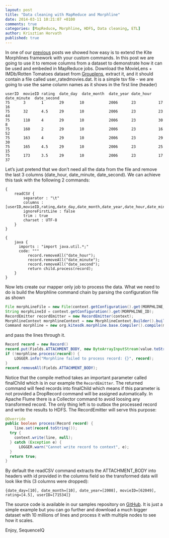 ```yaml
---
layout: post
title: "Data cleaning with MapReduce and Morphline"
date: 2014-03-11 10:21:07 +0100
comments: true
categories: [MapReduce, Morphline, HDFS, Data cleaning, ETL]
author: Krisztian Horvath
published: true
---
```

In one of our [previous](http://blog.sequenceiq.com/blog/2014/02/28/etl-and-data-quality/) posts we showed how easy is to extend the Kite Morphlines framework with your custom commands. In this post we are going to use it to remove columns from a dataset to demonstrate how it can be used and embeded in MapReduce jobs. 
Download the MovieLens + IMDb/Rotten Tomatoes dataset from [Grouplens](http://grouplens.org/datasets/hetrec-2011/), extract it, and it should contain a file called user_ratedmovies.dat. 
It is a simple tsv file - we are going to use the same column names as it shows in the first line (header)

```
userID	movieID	rating	date_day  date_month  date_year	date_hour  date_minute	date_second
75		3		1		29		 10			  2006		23			17			16
75		32		4.5		29		 10			  2006		23			23			44
75		110		4		29		 10			  2006		23			30			8
75		160		2		29		 10			  2006		23			16			52
75		163		4		29		 10			  2006		23			29			30
75		165		4.5		29		 10			  2006		23			25			15
75		173		3.5		29		 10			  2006		23			17			37
```

Let’s just pretend that we don’t need all the data from the file and remove the last 3 columns (date_hour, date_minute, date_second). We can achieve this task with the following 2 commands:

```
{
	readCSV {
  		separator : "\t"
  		columns : [userID,movieID,rating,date_day,date_month,date_year,date_hour,date_minute,date_second]
  		ignoreFirstLine : false
  		trim : true
  		charset : UTF-8
	}
}	 

{
	java {
  	  imports : "import java.util.*;"
  	  code: """
          record.removeAll("date_hour");
          record.removeAll("date_minute");
          record.removeAll("date_second");
    	  return child.process(record);
	}
}
```
<!-- more -->
Now lets create our mapper only job to process the data. What we need to do is build the Morphline command chain by parsing the configuration file as shown

```java protected void setup(Context context)
File morphLineFile = new File(context.getConfiguration().get(MORPHLINE_FILE));
String morphLineId = context.getConfiguration().get(MORPHLINE_ID);
RecordEmitter recordEmitter = new RecordEmitter(context);
MorphlineContext morphlineContext = new MorphlineContext.Builder().build();
Command morphline = new org.kitesdk.morphline.base.Compiler().compile(morphLineFile, morphLineId, morphlineContext, recordEmitter);
```
and pass the lines through it.
```java protected void map(Object key, Text value, Context context)
Record record = new Record()
record.put(Fields.ATTACHMENT_BODY, new ByteArrayInputStream(value.toString().getBytes()));
if (!morphline.process(record)) {
	LOGGER.info("Morphline failed to process record: {}", record);
}
record.removeAll(Fields.ATTACHMENT_BODY);
```
Notice that the compile method takes an important parameter called finalChild which is in our example the `RecordEmitter`. 
The returned command will feed records into finalChild which means if this parameter is not provided a DropRecord command will 
be assigned automatically. In Apache Flume there is a Collector command to avoid loosing any transformed record. 
The only thing left is to outbox the processed record and write the results to HDFS. The RecordEmitter will serve this purpose:
```java
@Override
public boolean process(Record record) {
	line.set(record.toString());
  try {
  	context.write(line, null);
  } catch (Exception e) {
      LOGGER.warn("Cannot write record to context", e);
  }
  return true;
}
```
By default the readCSV command extracts the ATTACHMENT_BODY into headers with id provided in the columns field so the 
transformed data will look like this (3 columns were dropped):
```
{date_day=[10], date_month=[10], date_year=[2008], movieID=[62049], rating=[4.5], userID=[71534]}
```
The source code is available in our samples repository on [GitHub](https://github.com/sequenceiq/sequenceiq-samples). 
It is just a simple example but you can go further and download a much bigger dataset with 10 millions of lines and process it with multiple nodes to see how it scales.

Enjoy,
SequenceIQ

